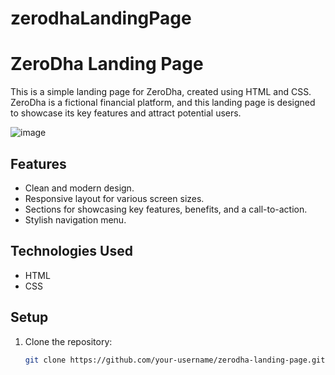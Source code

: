 # zerodhaLandingPage

# ZeroDha Landing Page

This is a simple landing page for ZeroDha, created using HTML and CSS. ZeroDha is a fictional financial platform, and this landing page is designed to showcase its key features and attract potential users.

![image](https://github.com/riju951/zerodhaLandingPage/assets/82694741/e0f00512-ad60-47f0-82c2-b46cba63a966)

## Features

- Clean and modern design.
- Responsive layout for various screen sizes.
- Sections for showcasing key features, benefits, and a call-to-action.
- Stylish navigation menu.

## Technologies Used

- HTML
- CSS

## Setup

1. Clone the repository:

   ```bash
   git clone https://github.com/your-username/zerodha-landing-page.git
